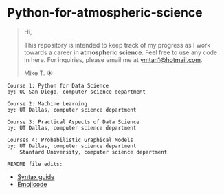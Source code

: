 # Python-for-atmospheric-science

>Hi,
>
>This repository is intended to keep track of my progress as I work towards a career in **atmospheric science**. 
>Feel free to use any code in here. For inquiries, please email me at ymtan1@hotmail.com.
>
>Mike T. :sunny:

```
Course 1: Python for Data Science
by: UC San Diego, computer science department
```
```
Course 2: Machine Learning
by: UT Dallas, computer science department
```
```
Course 3: Practical Aspects of Data Science
by: UT Dallas, computer science department
```
```
Courses 4: Probabilistic Graphical Models
by: UT Dallas, computer science department
    Stanfard University, computer science department
```

`README file edits:`
- [Syntax guide](https://help.github.com/articles/basic-writing-and-formatting-syntax)
- [Emojicode](https://www.webfx.com/tools/emoji-cheat-sheet/)
